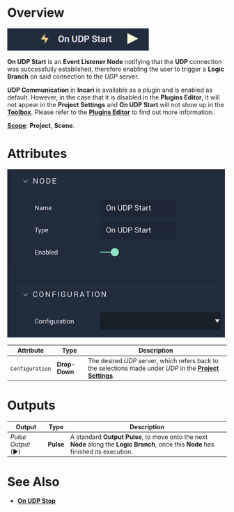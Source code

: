 # Overview

![The On UDP Start Node.](../../../../.gitbook/assets/onudpstart.png)

**On UDP Start** is an **Event Listener Node** notifying that the **UDP** connection was successfully established, therefore enabling the user to trigger a **Logic Branch** on said connection to the *UDP* server.

**UDP Communication** in **Incari** is available as a plugin and is enabled as default. However, in the case that it is disabled in the **Plugins Editor**, it will not appear in the **Project Settings** and **On UDP Start** will not show up in the [**Toolbox**](../../../overview.md). Please refer to the [**Plugins Editor**](../../../modules/plugins/README.md) to find out more information..

[**Scope**](../../../overview.md#scopes): **Project**, **Scene**.

# Attributes

![The On UDP Start Node Attributes.](../../../../.gitbook/assets/onudpstartatts.png)

|Attribute|Type|Description|
|---|---|---|
|`Configuration`|**Drop-Down**|The desired _UDP_ server, which refers back to the selections made under *UDP* in the [**Project Settings**](../../../../modules/project-settings/udp-connection.md).| 

# Outputs

|Output|Type|Description|
|---|---|---|
|*Pulse Output* (►)|**Pulse**|A standard **Output Pulse**, to move onto the next **Node** along the **Logic Branch**, once this **Node** has finished its execution.|

# See Also

* [**On UDP Stop**](onudpstop.md)


